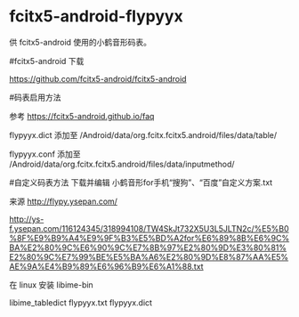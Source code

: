 # fcitx5-android-flypyyx
供 fcitx5-android 使用的小鹤音形码表。

#fcitx5-android 下载

 https://github.com/fcitx5-android/fcitx5-android

#码表启用方法

 参考 https://fcitx5-android.github.io/faq

 flypyyx.dict 添加至 /Android/data/org.fcitx.fcitx5.android/files/data/table/
 
 flypyyx.conf 添加至 /Android/data/org.fcitx.fcitx5.android/files/data/inputmethod/

#自定义码表方法
 下载并编辑 小鹤音形for手机“搜狗”、“百度”自定义方案.txt
 
 来源 http://flypy.ysepan.com/
    
http://ys-f.ysepan.com/116124345/318994108/TW4SkJt732X5U3L5JLTN2c/%E5%B0%8F%E9%B9%A4%E9%9F%B3%E5%BD%A2for%E6%89%8B%E6%9C%BA%E2%80%9C%E6%90%9C%E7%8B%97%E2%80%9D%E3%80%81%E2%80%9C%E7%99%BE%E5%BA%A6%E2%80%9D%E8%87%AA%E5%AE%9A%E4%B9%89%E6%96%B9%E6%A1%88.txt

 在 linux 安装 libime-bin
 
 libime_tabledict flypyyx.txt flypyyx.dict
